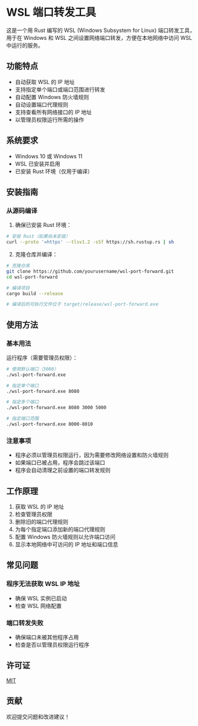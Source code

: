 # WSL 端口转发工具

这是一个用 Rust 编写的 WSL (Windows Subsystem for Linux) 端口转发工具，用于在 Windows 和 WSL 之间设置网络端口转发，方便在本地网络中访问 WSL 中运行的服务。

## 功能特点

- 自动获取 WSL 的 IP 地址
- 支持指定单个端口或端口范围进行转发
- 自动配置 Windows 防火墙规则
- 自动设置端口代理规则
- 支持查看所有网络接口的 IP 地址
- 以管理员权限运行所需的操作

## 系统要求

- Windows 10 或 Windows 11
- WSL 已安装并启用
- 已安装 Rust 环境（仅用于编译）

## 安装指南

### 从源码编译

1. 确保已安装 Rust 环境：

```bash
# 安装 Rust（如果尚未安装）
curl --proto '=https' --tlsv1.2 -sSf https://sh.rustup.rs | sh
```

2. 克隆仓库并编译：

```bash
# 克隆仓库
git clone https://github.com/yourusername/wsl-port-forward.git
cd wsl-port-forward

# 编译项目
cargo build --release

# 编译后的可执行文件位于 target/release/wsl-port-forward.exe
```

## 使用方法

### 基本用法

运行程序（需要管理员权限）：

```bash
# 使用默认端口（3000）
./wsl-port-forward.exe

# 指定单个端口
./wsl-port-forward.exe 8080

# 指定多个端口
./wsl-port-forward.exe 8080 3000 5000

# 指定端口范围
./wsl-port-forward.exe 8000-8010
```

### 注意事项

- 程序必须以管理员权限运行，因为需要修改网络设置和防火墙规则
- 如果端口已被占用，程序会跳过该端口
- 程序会自动清理之前设置的端口转发规则

## 工作原理

1. 获取 WSL 的 IP 地址
2. 检查管理员权限
3. 删除旧的端口代理规则
4. 为每个指定端口添加新的端口代理规则
5. 配置 Windows 防火墙规则以允许端口访问
6. 显示本地网络中可访问的 IP 地址和端口信息

## 常见问题

### 程序无法获取 WSL IP 地址

- 确保 WSL 实例已启动
- 检查 WSL 网络配置

### 端口转发失败

- 确保端口未被其他程序占用
- 检查是否以管理员权限运行程序

## 许可证

[MIT](./LICENSE)

## 贡献

欢迎提交问题和改进建议！